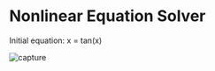 # Nonlinear Equation Solver
Initial equation: x = tan(x)

![capture](https://user-images.githubusercontent.com/14164123/30591336-33941ff0-9cf7-11e7-8e0b-cbe70af0eb76.PNG)

